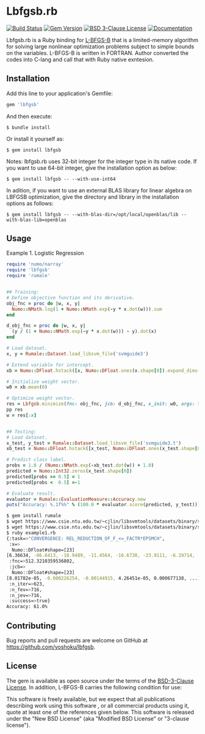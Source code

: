 # Lbfgsb.rb

[![Build Status](https://github.com/yoshoku/lbfgsb.rb/workflows/build/badge.svg)](https://github.com/yoshoku/lbfgsb.rb/actions?query=workflow%3Abuild)
[![Gem Version](https://badge.fury.io/rb/lbfgsb.svg)](https://badge.fury.io/rb/lbfgsb)
[![BSD 3-Clause License](https://img.shields.io/badge/License-BSD%203--Clause-orange.svg)](https://github.com/yoshoku/suika/blob/main/LICENSE.txt)
[![Documentation](http://img.shields.io/badge/api-reference-blue.svg)](https://yoshoku.github.io/lbfgsb.rb/doc/)

Lbfgsb.rb is a Ruby binding for [L-BFGS-B](http://users.iems.northwestern.edu/~nocedal/lbfgsb.html)
that is a limited-memory algorithm for solving large nonlinear optimization problems
subject to simple bounds on the variables.
L-BFGS-B is written in FORTRAN. Author converted the codes into C-lang
and call that with Ruby native exntesion.

## Installation

Add this line to your application's Gemfile:

```ruby
gem 'lbfgsb'
```

And then execute:

    $ bundle install

Or install it yourself as:

    $ gem install lbfgsb

Notes: lbfgsb.rb uses 32-bit integer for the integer type in its native code.
If you want to use 64-bit integer, give the installation option as below:

```
$ gem install lbfgsb -- --with-use-int64
```

In adition, if you want to use an external BLAS library for linear algebra on LBFGSB optimization,
give the directory and library in the installation options as follows:

```
$ gem install lbfgsb -- --with-blas-dir=/opt/local/openblas/lib --with-blas-lib=openblas
```

## Usage
Example 1. Logistic Regression

```ruby
require 'numo/narray'
require 'lbfgsb'
require 'rumale'


## Training:
# Define objective function and its derivative.
obj_fnc = proc do |w, x, y|
  Numo::NMath.log(1 + Numo::NMath.exp(-y * x.dot(w))).sum
end

d_obj_fnc = proc do |w, x, y|
  (y / (1 + Numo::NMath.exp(-y * x.dot(w))) - y).dot(x)
end

# Load dataset.
x, y = Rumale::Dataset.load_libsvm_file('svmguide3')

# Extend variable for intercept.
xb = Numo::DFloat.hstack([x, Numo::DFloat.ones(x.shape[0]).expand_dims(1)])

# Initialize weight vector.
w0 = xb.mean(0)

# Optimize weight vector.
res = Lbfgsb.minimize(fnc: obj_fnc, jcb: d_obj_fnc, x_init: w0, args: [xb, y])
pp res
w = res[:x]


## Testing:
# Load dataset.
x_test, y_test = Rumale::Dataset.load_libsvm_file('svmguide3.t')
xb_test = Numo::DFloat.hstack([x_test, Numo::DFloat.ones(x_test.shape[0]).expand_dims(1)])

# Predict class label.
probs = 1.0 / (Numo::NMath.exp(-xb_test.dot(w)) + 1.0)
predicted = Numo::Int32.zeros(x_test.shape[0])
predicted[probs >= 0.5] = 1
predicted[probs <  0.5] =-1

# Evaluate result.
evaluator = Rumale::EvaluationMeasure::Accuracy.new
puts("Accuracy: %.1f%%" % (100.0 * evaluator.score(predicted, y_test)))
```

```sh
$ gem install rumale
$ wget https://www.csie.ntu.edu.tw/~cjlin/libsvmtools/datasets/binary/svmguide3
$ wget https://www.csie.ntu.edu.tw/~cjlin/libsvmtools/datasets/binary/svmguide3.t
$ ruby example1.rb
{:task=>"CONVERGENCE: REL_REDUCTION_OF_F_<=_FACTR*EPSMCH",
 :x=>
  Numo::DFloat#shape=[23]
[6.36634, -86.6413, -18.9489, -11.4564, -16.6738, -23.9111, -6.19714, ...],
 :fnc=>512.3210359536802,
 :jcb=>
  Numo::DFloat#shape=[23]
[8.01782e-05, -0.000226254, -0.00144915, 4.26451e-05, 0.000677138, ...],
 :n_iter=>623,
 :n_fev=>716,
 :n_jev=>716,
 :success=>true}
Accuracy: 61.0%
```

## Contributing

Bug reports and pull requests are welcome on GitHub at https://github.com/yoshoku/lbfgsb.

## License

The gem is available as open source under the terms of the [BSD-3-Clause License](https://opensource.org/licenses/BSD-3-Clause).
In addition, L-BFGS-B carries the following condition for use:

This software is freely available, but we expect that all publications describing  work using this software ,
or all commercial products using it, quote at least one of the references given below.
This software is released under the "New BSD License" (aka "Modified BSD License" or "3-clause license").
